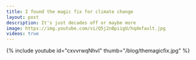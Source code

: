 ```yaml
---
title: I found the magic fix for climate change
layout: post
description: It's just decades off or maybe more
image: https://img.youtube.com/vi/Q5j2nBpiigU/hqdefault.jpg 
videos: true
---
```


{% include youtube id="cxvvrwqNhvI" thumb="/blog/themagicfix.jpg" %}

